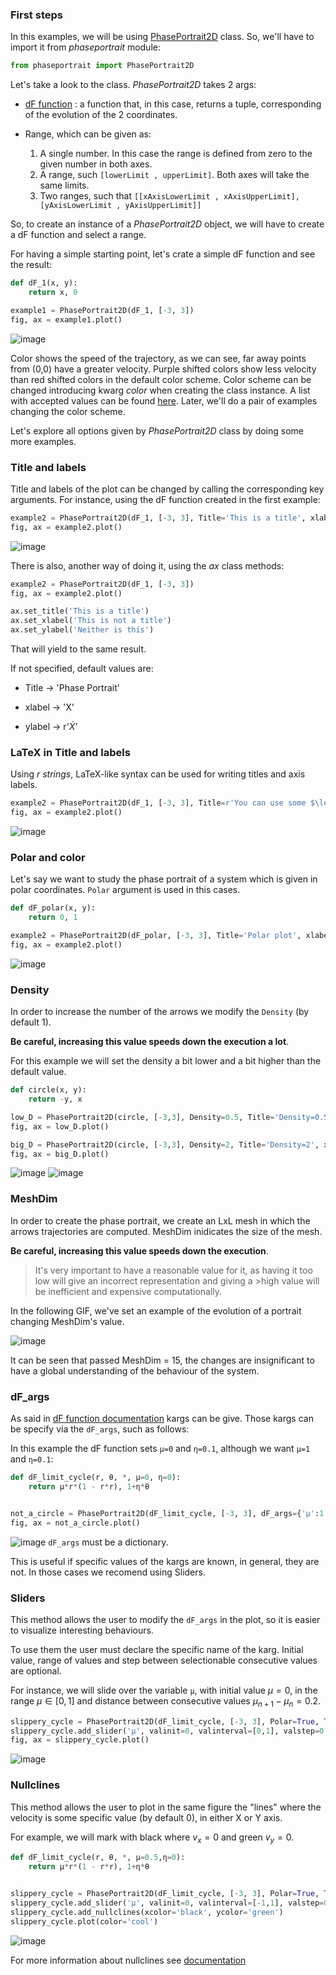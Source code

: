 ### First steps

In this examples, we will be using [PhasePortrait2D](phaseportrait2d.md) class. So, we'll have to import it from *phaseportrait* module:

```py
from phaseportrait import PhasePortrait2D
```

Let's take a look to the class. *PhasePortrait2D* takes 2 args:

* [dF function](dFfunction.md) : a function that, in this case, returns a tuple, corresponding of the evolution of the 2 coordinates.

* Range, which can be given as:
    1. A single number. In this case the range is defined from zero to the given number in both axes.
    2. A range, such `[lowerLimit , upperLimit]`. Both axes will take the same limits.
    3. Two ranges, such that `[[xAxisLowerLimit , xAxisUpperLimit], [yAxisLowerLimit , yAxisUpperLimit]]`


So, to create an instance of a *PhasePortrait2D* object, we will have to create a dF function and select a range.

For having a simple starting point, let's crate a simple dF function and see the result:

```py
def dF_1(x, y):
    return x, 0

example1 = PhasePortrait2D(dF_1, [-3, 3])
fig, ax = example1.plot()
```

![image](imgs/pp2d_examples/Figure_1.png)

Color shows the speed of the trajectory, as we can see, far away points from (0,0) have a greater velocity. Purple shifted colors show less velocity than red shifted colors in the default color scheme. Color scheme can be changed introducing kwarg *color* when creating the class instance. A list with accepted values can be found [here](https://matplotlib.org/stable/gallery/color/colormap_reference.html). Later, we'll do a pair of examples changing the color scheme.

Let's explore all options given by *PhasePortrait2D* class by doing some more examples.

### Title and labels

Title and labels of the plot can be changed by calling the corresponding key arguments. For instance, using the dF function created in the first example:

```py
example2 = PhasePortrait2D(dF_1, [-3, 3], Title='This is a title', xlabel='This is not a title', ylabel='Neither is this')
fig, ax = example2.plot()
```

![image](imgs/pp2d_examples/Figure_2.png)

There is also, another way of doing it, using the *ax* class methods:

```py
example2 = PhasePortrait2D(dF_1, [-3, 3])
fig, ax = example2.plot()

ax.set_title('This is a title')
ax.set_xlabel('This is not a title')
ax.set_ylabel('Neither is this')
```

That will yield to the same result.

If not specified, default values are:

* Title $\rightarrow$ 'Phase Portrait'

* xlabel $\rightarrow$ 'X'

* ylabel $\rightarrow$ r'$\dot{X}$'

### LaTeX in Title and labels

Using *r strings*, LaTeX-like syntax can be used for writing titles and axis labels.

```py
example2 = PhasePortrait2D(dF_1, [-3, 3], Title=r'You can use some $\left[ LaTeX \right]$ language', xlabel=r'$\Delta t$', ylabel=r'$\~{duck}$')
fig, ax = example2.plot()
```

![image](imgs/pp2d_examples/Figure_3.png)


### Polar and color

Let's say we want to study the phase portrait of a system which is given in polar coordinates. `Polar` argument is used in this cases.

```py
def dF_polar(x, y):
    return 0, 1

example2 = PhasePortrait2D(dF_polar, [-3, 3], Title='Polar plot', xlabel='This is meaningless', ylabel='Why are we here?', Polar=True, color='inferno')
fig, ax = example2.plot()
```

![image](imgs/pp2d_examples/Figure_4.png)


### Density

In order to increase the number of the arrows we modify the `Density` (by default 1). 

**Be careful, increasing this value speeds down the execution a lot**. 

For this example we will set the density a bit lower and a bit higher than the default value.

```py
def circle(x, y):
    return -y, x

low_D = PhasePortrait2D(circle, [-3,3], Density=0.5, Title='Density=0.5', xlabel='give you up', ylabel='Never gonna', color='cool')
fig, ax = low_D.plot()

big_D = PhasePortrait2D(circle, [-3,3], Density=2, Title='Density=2', xlabel='let you down', ylabel='Never gonna', color='viridis')
fig, ax = big_D.plot()
```

![image](imgs/pp2d_examples/Figure_5.png) 
![image](imgs/pp2d_examples/Figure_5.5.png)


### MeshDim

In order to create the phase portrait, we create an LxL mesh in which the arrows trajectories are computed. MeshDim inidicates the size of the mesh. 

**Be careful, increasing this value speeds down the execution**. 

> It's very important to have a reasonable value for it, as having it too low will give an incorrect representation and giving a >high value will be inefficient and expensive computationally. 

In the following GIF, we've set an example of the evolution of a portrait changing MeshDim's value.

![image](imgs/pp2d_examples/meshdim_evo.gif)


It can be seen that passed MeshDim = 15, the changes are insignificant to have a global understanding of the behaviour of the system.


### dF_args

As said in [dF function documentation](dFfunction.md) kargs can be give. Those kargs can be specify via the `dF_args`, such as follows:

In this example the dF function sets `μ=0` and `η=0.1`, although we want `μ=1` and `η=0.1`:
```py
def dF_limit_cycle(r, θ, *, μ=0, η=0):
    return μ*r*(1 - r*r), 1+η*θ


not_a_circle = PhasePortrait2D(dF_limit_cycle, [-3, 3], dF_args={'μ':1.0, 'η':0.1}, Polar=True, Title='Never gonna run around', xlabel='X', ylabel='Y')
fig, ax = not_a_circle.plot()
```
![image](imgs/pp2d_examples/Figure_6.png)
`dF_args` must be a dictionary.

This is useful if specific values of the kargs are known, in general, they are not. In those cases we recomend using Sliders.

### Sliders

This method allows the user to modify the `dF_args` in the plot, so it is easier to visualize interesting behaviours.

To use them the user must declare the specific name of the karg. Initial value, range of values and step between selectionable consecutive values are optional.

For instance, we will slide over the variable `μ`, with initial value $μ=0$, in the range $μ\in[0,1]$ and distance between consecutive values $μ_{n+1}-μ_n=0.2$.

```py
slippery_cycle = PhasePortrait2D(dF_limit_cycle, [-3, 3], Polar=True, Title='And slide you', xlabel='X', ylabel='Y')
slippery_cycle.add_slider('μ', valinit=0, valinterval=[0,1], valstep=0.2)
fig, ax = slippery_cycle.plot()
```
![image](imgs/pp2d_examples/Figure_7.png)

### Nullclines

This method allows the user to plot in the same figure the "lines" where the velocity is some specific value (by default 0), in either X or Y axis.

For example, we will mark with black where $v_x=0$ and green $v_y=0$.

```py
def dF_limit_cycle(r, θ, *, μ=0.5,η=0):
    return μ*r*(1 - r*r), 1+η*θ


slippery_cycle = PhasePortrait2D(dF_limit_cycle, [-3, 3], Polar=True, Title='You know the nulls and so do I')
slippery_cycle.add_slider('μ', valinit=0, valinterval=[-1,1], valstep=0.05)
slippery_cycle.add_nullclines(xcolor='black', ycolor='green')
slippery_cycle.plot(color='cool')
```
![image](imgs/pp2d_examples/Figure_8.png)

For more information about nullclines see [documentation](nullclines.md)